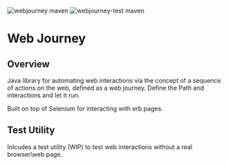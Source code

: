 ![webjourney maven](https://img.shields.io/maven-central/v/io.github.jamoamo/webjourney)
![webjourney-test maven](https://img.shields.io/maven-central/v/io.github.jamoamo/webjourney-test)
# Web Journey

## Overview
Java library for automating web interactions via the concept of a sequence of actions on the web, defined as a web journey. Define the Path and interactions and let it run.

Built on top of Selenium for interacting with erb pages.

## Test Utility

Inlcudes a test utility (WIP) to test web interactions without a real browser\web page.

